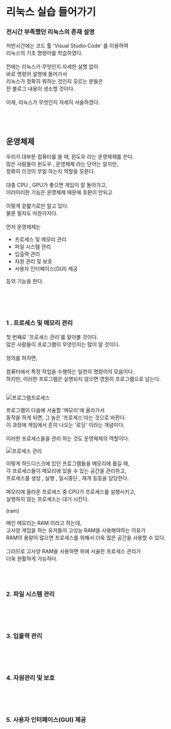 # 리눅스 실습 들어가기
### 전시간 부족했던 리눅스의 존재 설명

저번시간에는 코드 툴 'Visual Studio Code' 를 이용하여<br/>
리눅스의 기초 명령어를 학습하였다.<br/>
<br/>
전에는 리눅스가 무엇인지 자세한 설명 없이<br/>
바로 명령어 설명에 들어가서<br/>
리눅스가 정확히 뭐하는 것인지 모르는 분들은<br/>
전 블로그 내용이 생소할 것이다.<br/>
<br/>
이제, 리눅스가 무엇인지 자세히 서술하겠다.
<br/>
<br/>
<br/>
<br/>

## 운영체제

우리가 대부분 컴퓨터를 쓸 때, 윈도우 라는 운영체제를 쓴다.<br/>
많은 사람들이 윈도우 , 운영체제 라는 단어는 알지만,<br/>
정확히 이것이 무얼 하는지 역할을 모른다.<br/>
<br/>
대충 CPU , GPU가 좋으면 게임이 잘 돌아가고,<br/>
이러이러한 기능은 운영체제 때문에 호환이 안되고<br/>
<br/>
이렇게 겉핥기로만 알고 있다.<br/>
물론 필자도 마찬가지다.<br/>
<br/>
먼저 운영체제는<br/>

- 프로세스 및 메모리 관리
- 파일 시스템 관리
- 입출력 관리
- 자원 관리 및 보호
- 사용자 인터페이스(GUI) 제공

등의 기능을 한다.<br/>
<br/>
<br/>
<br/>
<br/>

### 1 . 프로세스 및 메모리 관리

첫 번째로 '프로세스 관리'를 알아볼 것이다.<br/>
많은 사람들이 프로그램이 무엇인지는 많이 알 것이다.<br/>
<br/>
정의를 하자면,<br/>
<br/>
컴퓨터에서 특정 작업을 수행하는 일련의 명령어의 모음이다.<br/>
하지만, 이러한 프로그램은 실행되지 않으면 영원히 프로그램으로 남는다.<br/>
<br/>

![프로그램프로세스](https://github.com/user-attachments/assets/0bc0c73b-7d63-476e-b850-6df367dcd4a4)

프로그램이 다음에 서술할 '메모리'에 올라가서<br/>
동작을 하게 되면, 그 놈은 '프로세스'라는 것으로 바뀐다.<br/>
이 과정에 게임에서 흔히 나오는 '로딩' 이라는 개념이다.<br/>
<br/>
이러한 프로세스들을 관리 하는 것도 운영체제의 역할이다.<br/>

![프로세스 관리](https://github.com/user-attachments/assets/2c4394a4-bfa9-4a64-b415-b0f129466a41)

이렇게 하드디스크에 있던 프로그램들을 메모리에 옮길 때,<br/>
각 프로세스들이 메모리에 있을 수 있는 공간을 관리하고,<br/>
프로세스를 생성 , 실행 , 일시중단 , 재개 등등을 담당한다.<br/>
<br/>
메모리에 올라온 프로세스 중 CPU가 프로세스를 실행시키고,<br/>
실행하지 않는 프로세스는 대기 시킨다.
<br/>

(ram)

메인 메모리는 RAM 이라고 하는데,<br/>
고사양 게임을 하는 유저들이 고성능 RAM을 사용해야하는 이유가<br/>
RAM의 용량이 많으면 프로세스를 위해서 더욱 많은 공간을 사용할 수 있다.<br/>
<br/>
그러므로 고사양 RAM을 사용하면 위에 서술한 프로세스 관리가<br/>
더욱 원활하게 가능하다.
<br/>
<br/>
<br/>
<br/>

### 2. 파일 시스템 관리

<br/>
<br/>
<br/>

### 3. 입출력 관리

<br/>
<br/>
<br/>

### 4. 자원관리 및 보호

<br/>
<br/>
<br/>

### 5. 사용자 인터페이스(GUI) 제공

<br/>
<br/>
<br/>










































